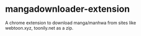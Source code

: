 # mangadownloader-extension
A chrome extension to download manga/manhwa from sites like webtoon.xyz, toonily.net as a zip.
